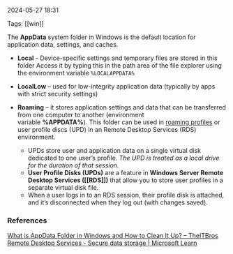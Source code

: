 
2024-05-27 18:31

Tags: [[win]] 

The **AppData** system folder in Windows is the default location for application data, settings, and caches.

- **Local** - Device-specific settings and temporary files are stored in this folder Access it by typing this in the path area of the file explorer using the environment variable `%LOCALAPPDATA%`

- **LocalLow** – used for low-integrity application data (typically by apps with strict security settings)

- **Roaming** – it stores application settings and data that can be transferred from one computer to another (environment variable **%APPDATA%**). This folder can be used in [roaming profiles](https://theitbros.com/configuring-windows-roaming-user-profiles-in-active-directory/) or user profile discs (UPD) in an Remote Desktop Services (RDS) environment. 
	- UPDs store user and application data on a single virtual disk dedicated to one user’s profile. *The UPD is treated as a local drive for the duration of that session.*
	- **User Profile Disks (UPDs)** are a feature in **Windows Server Remote Desktop Services ([[RDS]])** that allow you to store user profiles in a separate virtual disk file.
	- When a user logs in to an RDS session, their profile disk is attached, and it’s disconnected when they log out (with changes saved).


### References
[What is AppData Folder in Windows and How to Clean It Up? – TheITBros](https://theitbros.com/appdata-folder/#:~:text=The%20AppData%20folder%20on%20Windows%20has%20three%20subfolders%3A,one%20computer%20to%20another%20%28environment%20variable%20%25APPDATA%25%20%29.)
[Remote Desktop Services - Secure data storage | Microsoft Learn](https://learn.microsoft.com/en-us/windows-server/remote/remote-desktop-services/rds-plan-secure-data-storage)
